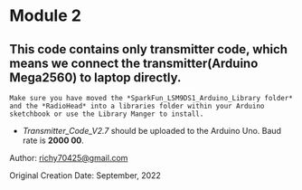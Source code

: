 **Module 2**
====================================
This code contains only transmitter code, which means we connect the transmitter(Arduino Mega2560) to laptop directly.
-----------------

    Make sure you have moved the *SparkFun_LSM9DS1_Arduino_Library folder* and the *RadioHead* into a libraries folder within your Arduino sketchbook or use the Library Manger to install.

- *Transmitter_Code_V2.7* should be uploaded to the Arduino Uno. Baud rate is **2000 00**.


Author: richy70425@gmail.com

Original Creation Date: September, 2022